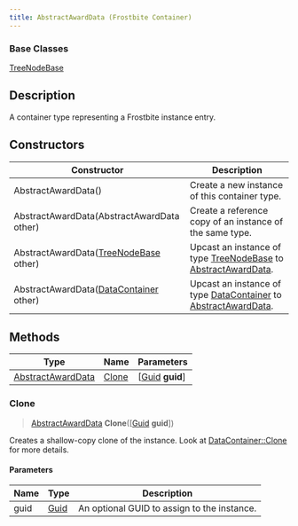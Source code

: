 ```yaml
---
title: AbstractAwardData (Frostbite Container)
---
```

### Base Classes

[TreeNodeBase](TreeNodeBase)

## Description

A container type representing a Frostbite instance entry.

## Constructors

| Constructor                                                                  | Description                                                                                                               |
| ---------------------------------------------------------------------------- | ------------------------------------------------------------------------------------------------------------------------- |
| AbstractAwardData()                                                          | Create a new instance of this container type.                                                                             |
| AbstractAwardData(AbstractAwardData other)                                   | Create a reference copy of an instance of the same type.                                                                  |
| AbstractAwardData([TreeNodeBase](TreeNodeBase) other)                        | Upcast an instance of type [TreeNodeBase](TreeNodeBase) to [AbstractAwardData](AbstractAwardData).                        |
| AbstractAwardData([DataContainer](/vext/ref/cls/shr/datacontainer) other) | Upcast an instance of type [DataContainer](/vext/ref/cls/shr/datacontainer) to [AbstractAwardData](AbstractAwardData). |

## Methods

| Type                                   | Name            | Parameters                                     |
| -------------------------------------- | --------------- | ---------------------------------------------- |
| [AbstractAwardData](AbstractAwardData) | [Clone](#clone) | \[[Guid](/vext/ref/cls/shr/guid) **guid**\] |

### Clone

> [AbstractAwardData](AbstractAwardData) **Clone**(\[[Guid](/vext/ref/cls/shr/guid) **guid**\])

Creates a shallow-copy clone of the instance. Look at [DataContainer::Clone](/vext/ref/cls/shr/datacontainer#clone) for more details.

#### Parameters

| Name | Type         | Description                                 |
| ---- | ------------ | ------------------------------------------- |
| guid | [Guid](Guid) | An optional GUID to assign to the instance. |

